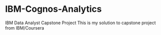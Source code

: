 # IBM-Cognos-Analytics
IBM Data Analyst Capstone Project
This is my solution to capstone project from IBM/Coursera
